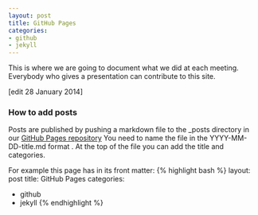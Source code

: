 ```yaml
---
layout: post
title: GitHub Pages
categories:
- github
- jekyll
---
```

This is where we are going to document what we did at each meeting. Everybody who gives a presentation can contribute to this site.

\[edit 28 January 2014\]

### How to add posts

Posts are published by pushing a markdown file to the \_posts directory in our [GitHub Pages repository](https://github.com/CodeHubOrg/codehuborg.github.io) You need to name the file in the YYYY-MM-DD-title.md format . At the top of the file you can add the title and categories. 

For example this page has in its front matter: 
{% highlight bash %}
layout: post
title: GitHub Pages
categories:
- github
- jekyll
{% endhighlight %}
<p>&nbsp;</p>


